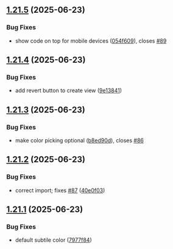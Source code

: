 ## [1.21.5](https://github.com/l4rm4nd/VoucherVault/compare/v1.21.4...v1.21.5) (2025-06-23)


### Bug Fixes

* show code on top for mobile devices ([054f609](https://github.com/l4rm4nd/VoucherVault/commit/054f609d74c03c6a8db2f343e0733eac606196e4)), closes [#89](https://github.com/l4rm4nd/VoucherVault/issues/89)

## [1.21.4](https://github.com/l4rm4nd/VoucherVault/compare/v1.21.3...v1.21.4) (2025-06-23)


### Bug Fixes

* add revert button to create view ([9e13841](https://github.com/l4rm4nd/VoucherVault/commit/9e138414df81674b9f14a84d498bc80052d41535))

## [1.21.3](https://github.com/l4rm4nd/VoucherVault/compare/v1.21.2...v1.21.3) (2025-06-23)


### Bug Fixes

* make color picking optional ([b8ed90d](https://github.com/l4rm4nd/VoucherVault/commit/b8ed90dd690b56707eebd1614452d288e7ab5384)), closes [#86](https://github.com/l4rm4nd/VoucherVault/issues/86)

## [1.21.2](https://github.com/l4rm4nd/VoucherVault/compare/v1.21.1...v1.21.2) (2025-06-23)


### Bug Fixes

* correct import; fixes [#87](https://github.com/l4rm4nd/VoucherVault/issues/87) ([40e0f03](https://github.com/l4rm4nd/VoucherVault/commit/40e0f036aa257c457d479f175622570450959144))

## [1.21.1](https://github.com/l4rm4nd/VoucherVault/compare/v1.21.0...v1.21.1) (2025-06-23)


### Bug Fixes

* default subtile color ([7977f84](https://github.com/l4rm4nd/VoucherVault/commit/7977f84ea1d7cfd356ec12aa52823e57175bad37))

